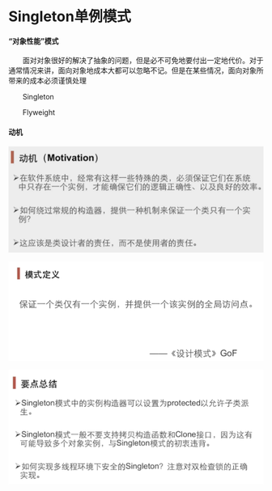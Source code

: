 # Singleton单例模式

#### “对象性能”模式

&ensp;&ensp;&ensp;&ensp;面对对象很好的解决了抽象的问题，但是必不可免地要付出一定地代价。对于通常情况来讲，面向对象地成本大都可以忽略不记。但是在某些情况，面向对象所带来的成本必须谨慎处理

&ensp;&ensp;&ensp;&ensp;Singleton

&ensp;&ensp;&ensp;&ensp;Flyweight

#### 动机

![](image/image.png)

![](image/image_1.png)

![](image/image_2.png)

